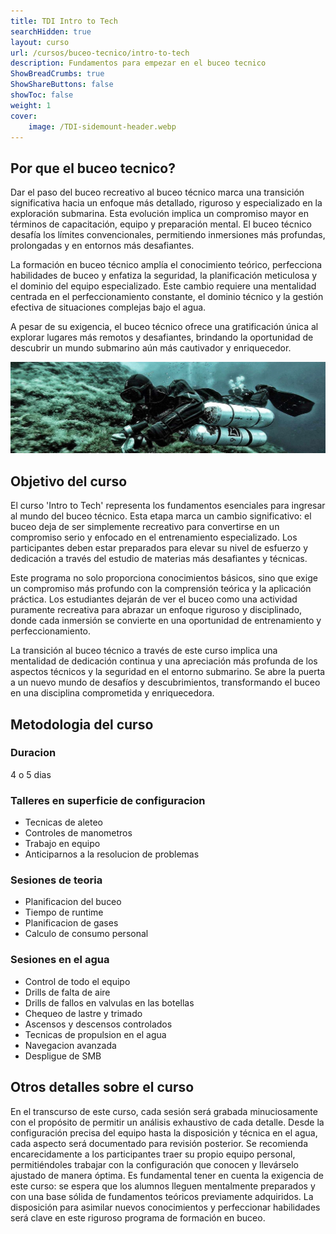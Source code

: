 ```yaml
---
title: TDI Intro to Tech
searchHidden: true
layout: curso
url: /cursos/buceo-tecnico/intro-to-tech
description: Fundamentos para empezar en el buceo tecnico
ShowBreadCrumbs: true
ShowShareButtons: false
showToc: false
weight: 1
cover:
    image: /TDI-sidemount-header.webp
---
```

## Por que el buceo tecnico?
Dar el paso del buceo recreativo al buceo técnico marca una transición significativa hacia un enfoque más detallado, riguroso y especializado en la exploración submarina. Esta evolución implica un compromiso mayor en términos de capacitación, equipo y preparación mental. El buceo técnico desafía los límites convencionales, permitiendo inmersiones más profundas, prolongadas y en entornos más desafiantes.

La formación en buceo técnico amplía el conocimiento teórico, perfecciona habilidades de buceo y enfatiza la seguridad, la planificación meticulosa y el dominio del equipo especializado. Este cambio requiere una mentalidad centrada en el perfeccionamiento constante, el dominio técnico y la gestión efectiva de situaciones complejas bajo el agua.

A pesar de su exigencia, el buceo técnico ofrece una gratificación única al explorar lugares más remotos y desafiantes, brindando la oportunidad de descubrir un mundo submarino aún más cautivador y enriquecedor.

![sidemount](/sidemount3.webp)
## Objetivo del curso

El curso 'Intro to Tech' representa los fundamentos esenciales para ingresar al mundo del buceo técnico. Esta etapa marca un cambio significativo: el buceo deja de ser simplemente recreativo para convertirse en un compromiso serio y enfocado en el entrenamiento especializado. Los participantes deben estar preparados para elevar su nivel de esfuerzo y dedicación a través del estudio de materias más desafiantes y técnicas.

Este programa no solo proporciona conocimientos básicos, sino que exige un compromiso más profundo con la comprensión teórica y la aplicación práctica. Los estudiantes dejarán de ver el buceo como una actividad puramente recreativa para abrazar un enfoque riguroso y disciplinado, donde cada inmersión se convierte en una oportunidad de entrenamiento y perfeccionamiento.

La transición al buceo técnico a través de este curso implica una mentalidad de dedicación continua y una apreciación más profunda de los aspectos técnicos y la seguridad en el entorno submarino. Se abre la puerta a un nuevo mundo de desafíos y descubrimientos, transformando el buceo en una disciplina comprometida y enriquecedora.

## Metodologia del curso
### Duracion
4 o 5 dias

### Talleres en superficie de configuracion
  * Tecnicas de aleteo
  * Controles de manometros
  * Trabajo en equipo
  * Anticiparnos a la resolucion de problemas
### Sesiones de teoria
  * Planificacion del buceo
  * Tiempo de runtime
  * Planificacion de gases
  * Calculo de consumo personal
### Sesiones en el agua
  * Control de todo el equipo
  * Drills de falta de aire
  * Drills de fallos en valvulas en las botellas
  * Chequeo de lastre y trimado
  * Ascensos y descensos controlados
  * Tecnicas de propulsion en el agua
  * Navegacion avanzada
  * Despligue de SMB

## Otros detalles sobre el curso 
En el transcurso de este curso, cada sesión será grabada minuciosamente con el propósito de permitir un análisis exhaustivo de cada detalle. Desde la configuración precisa del equipo hasta la disposición y técnica en el agua, cada aspecto será documentado para revisión posterior. Se recomienda encarecidamente a los participantes traer su propio equipo personal, permitiéndoles trabajar con la configuración que conocen y llevárselo ajustado de manera óptima. Es fundamental tener en cuenta la exigencia de este curso: se espera que los alumnos lleguen mentalmente preparados y con una base sólida de fundamentos teóricos previamente adquiridos. La disposición para asimilar nuevos conocimientos y perfeccionar habilidades será clave en este riguroso programa de formación en buceo.